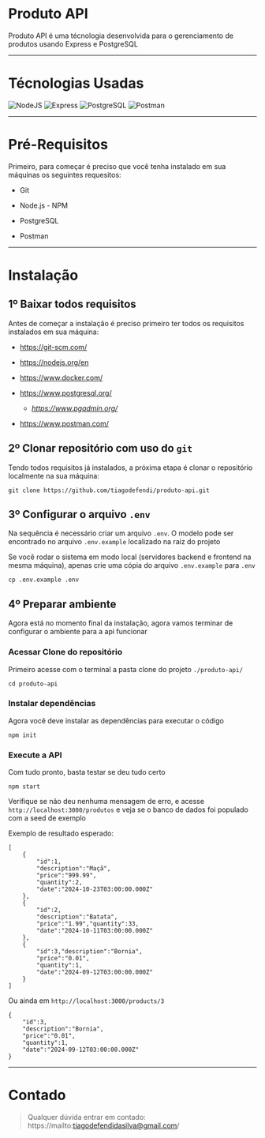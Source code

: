 # Produto API

Produto API é uma técnologia desenvolvida para o gerenciamento de produtos usando Express e PostgreSQL

---

# Técnologias Usadas

![NodeJS](https://img.shields.io/badge/Node.js-5FA04E.svg?style=for-the-badge&logo=nodedotjs&logoColor=white)
![Express](https://img.shields.io/badge/Express-000000.svg?style=for-the-badge&logo=Express&logoColor=white)
![PostgreSQL](https://img.shields.io/badge/PostgreSQL-4169E1.svg?style=for-the-badge&logo=PostgreSQL&logoColor=white)
![Postman](https://img.shields.io/badge/Postman-FF6C37.svg?style=for-the-badge&logo=Postman&logoColor=white)
<!--
![Docker](https://img.shields.io/badge/Docker-2496ED.svg?style=for-the-badge&logo=Docker&logoColor=white)
-->

---

# Pré-Requisitos

Primeiro, para começar é preciso que você tenha instalado em sua máquinas os seguintes requesitos:

- Git

- Node.js - NPM

<!--
- Docker
-->

- PostgreSQL

- Postman

---

# Instalação

## 1º Baixar todos requisitos

Antes de começar a instalação é preciso primeiro ter todos os requisitos instalados em sua máquina:

- https://git-scm.com/

- https://nodejs.org/en

- https://www.docker.com/

- https://www.postgresql.org/

    - *https://www.pgadmin.org/*

- https://www.postman.com/

## 2º Clonar repositório com uso do ```git```

Tendo todos requisitos já instalados, a próxima etapa é clonar o repositório localmente na sua máquina:

```{shell}
git clone https://github.com/tiagodefendi/produto-api.git
```

## 3º Configurar o arquivo ```.env```

Na sequência é necessário criar um arquivo ```.env```. O modelo pode ser encontrado no arquivo ```.env.example``` localizado na raiz do projeto

Se você rodar o sistema em modo local (servidores backend e frontend na mesma máquina), apenas crie uma cópia do arquivo ```.env.example``` para ```.env```

```{shell}
cp .env.example .env
```

## 4º Preparar ambiente

Agora está no momento final da instalação, agora vamos terminar de configurar o ambiente para a api funcionar

### Acessar Clone do repositório

Primeiro acesse com o terminal a pasta clone do projeto ```./produto-api/```

```{shell}
cd produto-api
```

### Instalar dependências

Agora você deve instalar as dependências para executar o código

```{shell}
npm init
```

### Execute a API

Com tudo pronto, basta testar se deu tudo certo

```{shell}
npm start
```

Verifique se não deu nenhuma mensagem de erro, e acesse ```http://localhost:3000/produtos``` e veja se o banco de dados foi populado com a seed de exemplo

Exemplo de resultado esperado:

```
[
    {
        "id":1,
        "description":"Maçã",
        "price":"999.99",
        "quantity":2,
        "date":"2024-10-23T03:00:00.000Z"
    },
    {
        "id":2,
        "description":"Batata",
        "price":"1.99","quantity":33,
        "date":"2024-10-11T03:00:00.000Z"
    },
    {
        "id":3,"description":"Bornia",
        "price":"0.01",
        "quantity":1,
        "date":"2024-09-12T03:00:00.000Z"
    }
]
```

Ou ainda em ```http://localhost:3000/products/3```

```
{
    "id":3,
    "description":"Bornia",
    "price":"0.01",
    "quantity":1,
    "date":"2024-09-12T03:00:00.000Z"
}
```

---

# Contado

> Qualquer dúvida entrar em contado:
> https://mailto:tiagodefendidasilva@gmail.com/

